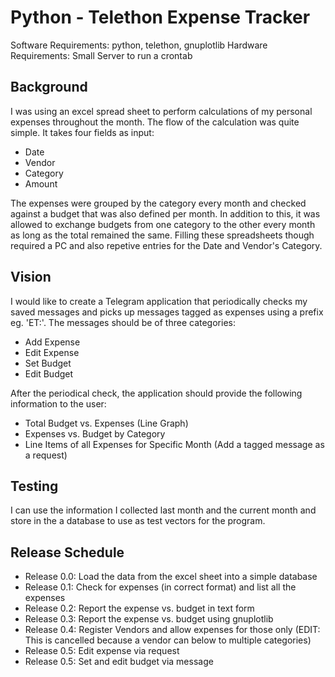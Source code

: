 # Python - Telethon Expense Tracker

Software Requirements: python, telethon, gnuplotlib
Hardware Requirements: Small Server to run a crontab

## Background

I was using an excel spread sheet to perform calculations of my personal expenses throughout the month. The flow of the calculation was quite simple. It takes four fields as input:
- Date
- Vendor
- Category
- Amount

The expenses were grouped by the category every month and checked against a budget that was also defined per month. In addition to this, it was allowed to exchange budgets from one category to the other every month as long as the total remained the same. Filling these spreadsheets though required a PC and also repetive entries for the Date and Vendor's Category.

## Vision

I would like to create a Telegram application that periodically checks my saved messages and picks up messages tagged as expenses using a prefix eg. 'ET:'. The messages should be of three categories:
- Add Expense
- Edit Expense
- Set Budget
- Edit Budget

After the periodical check, the application should provide the following information to the user:
- Total Budget vs. Expenses (Line Graph)
- Expenses vs. Budget by Category
- Line Items of all Expenses for Specific Month (Add a tagged message as a request)

## Testing

I can use the information I collected last month and the current month and store in the a database to use as test vectors for the program.

## Release Schedule
- Release 0.0: Load the data from the excel sheet into a simple database
- Release 0.1: Check for expenses (in correct format) and list all the expenses
- Release 0.2: Report the expense vs. budget in text form
- Release 0.3: Report the expense vs. budget using gnuplotlib
- Release 0.4: Register Vendors and allow expenses for those only (EDIT: This is cancelled because a vendor can below to multiple categories)
- Release 0.5: Edit expense via request
- Release 0.5: Set and edit budget via message
